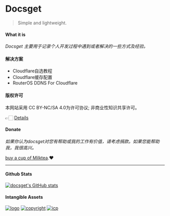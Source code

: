 <!-- <div class="container"><div class="card-wrap"> -->

# Docsget

> Simple and lightweight.

#### What it is

*Docsget 主要用于记录个人开发过程中遇到或者解决的一些方式及经验。*

#### 解决方案

- Cloudflare自选教程
- Cloudflare缓存配置
- RouterOS DDNS For Cloudflare

#### 版权许可
本网站采用 CC BY-NC/SA 4.0为许可协议;
非商业性知识共享许可。

👉🏻 [Details](permit.md)

#### Donate
*如果你认为docsget对您有帮助或我的工作有价值，请考虑捐款。如果您能帮助我，我很高兴。*

[buy a cup of Milktea](reward.md).❤️
***

<!-- tabs:Stats -->
#### Github Stats
[![docsget's GitHub stats](https://github-readme-stats.vercel.app/api?username=mytom1998)](https://github.com/mytom1998)

<!-- tabs:end -->
#### Intangible Assets
[![logo](https://raw.githubusercontent.com/docsget/docsget/main/usr/uploads/img/logo.png)](#)
[![copyright](https://raw.githubusercontent.com/docsget/docsget/8398f5e0f794db11ff860f233af879f87f7f685d/docs/static/img/copyright.svg)](#)
[![icp](https://raw.githubusercontent.com/docsget/docsget/ad425d1330897fb1a1aab9090705c4106f39f7b1/docs/static/img/moe-icp.svg)](https://icp.gov.moe/?keyword=20237771)
